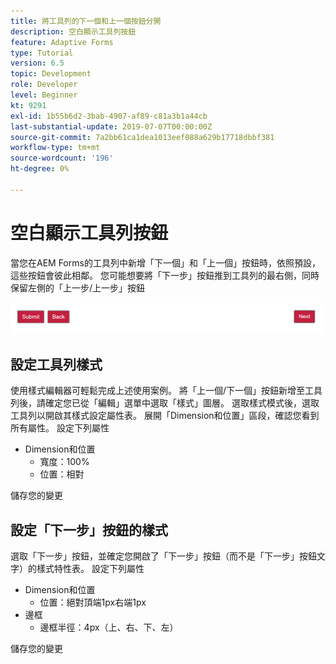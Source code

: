 ```yaml
---
title: 將工具列的下一個和上一個按鈕分開
description: 空白顯示工具列按鈕
feature: Adaptive Forms
type: Tutorial
version: 6.5
topic: Development
role: Developer
level: Beginner
kt: 9291
exl-id: 1b55b6d2-3bab-4907-af89-c81a3b1a44cb
last-substantial-update: 2019-07-07T00:00:00Z
source-git-commit: 7a2bb61ca1dea1013eef088a629b17718dbbf381
workflow-type: tm+mt
source-wordcount: '196'
ht-degree: 0%

---
```


# 空白顯示工具列按鈕

當您在AEM Forms的工具列中新增「下一個」和「上一個」按鈕時，依照預設，這些按鈕會彼此相鄰。 您可能想要將「下一步」按鈕推到工具列的最右側，同時保留左側的「上一步/上一步」按鈕

![工具列間距](assets/toolbar-spacing.png)


## 設定工具列樣式

使用樣式編輯器可輕鬆完成上述使用案例。 將「上一個/下一個」按鈕新增至工具列後，請確定您已從「編輯」選單中選取「樣式」圖層。 選取樣式模式後，選取工具列以開啟其樣式設定屬性表。 展開「Dimension和位置」區段，確認您看到所有屬性。 設定下列屬性
* Dimension和位置
   * 寬度：100%
   * 位置：相對

儲存您的變更

## 設定「下一步」按鈕的樣式

選取「下一步」按鈕，並確定您開啟了「下一步」按鈕（而不是「下一步」按鈕文字）的樣式特性表。 設定下列屬性
* Dimension和位置
   * 位置：絕對頂端1px右端1px
* 邊框
   * 邊框半徑：4px（上、右、下、左）

儲存您的變更
